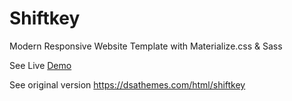 # Shiftkey
Modern Responsive Website Template with Materialize.css &amp; Sass

See Live [Demo](https://shiftkey.netlify.com)

See original version
https://dsathemes.com/html/shiftkey
